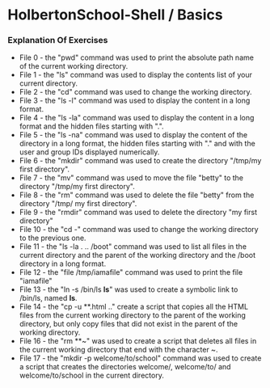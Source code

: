 # HolbertonSchool-Shell / Basics

### Explanation Of Exercises
* File 0 - the "pwd" command was used to print the absolute path name of the current working directory.
* File 1 - the "ls" command was used to display the contents list of your current directory.
* File 2 - the "cd" command was used to change the working directory.
* File 3 - the "ls -l" command was used to display the content in a long format.
* File 4 - the "ls -la" command was used to display the content in a long format and the hidden files starting with ".".
* File 5 - the "ls -na" command was used to display the content of the directory in a long format, the hidden files starting with "." and with the user and group IDs displayed numerically.
* File 6 - the "mkdir" command was used to create the directory "/tmp/my first directory".
* File 7 - the "mv" command was used to move the file "betty" to the directory "/tmp/my first directory".  
* File 8 - the "rm" command was used to delete the file "betty" from the directory "/tmp/ my first directory".
* File 9 - the "rmdir" command was used to delete the directory "my first directory" 
* File 10 - the "cd -" command was used to change the working directory to the previous one.
* File 11 - the "ls -la . .. /boot" command was used to list all files in the current directory and the parent of the working directory and the /boot directory in a long format.
* File 12 - the "file /tmp/iamafile" command was used to print the file "iamafile"
* File 13 - the "ln -s /bin/ls __ls__" was used to create a symbolic link to /bin/ls, named __ls__.
* File 14 - the "cp -u **.html .." create a script that copies all the HTML files from the current working directory to the parent of the working directory, but only copy files that did not exist in the parent of the working directory.
* File 16 - the "rm **~" was used to create a script that deletes all files in the current working directory that end with the character ~.
* File 17 - the "mkdir -p welcome/to/school" command was used to create a script that creates the directories welcome/, welcome/to/ and welcome/to/school in the current directory.
